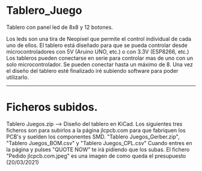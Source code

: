 # Tablero_Juego
Tablero con panel led de 8x8 y 12 botones.

Los leds son una tira de Neopixel que permite el control individual de cada uno de ellos. El tablero está diseñado para que se pueda controlar desde microcontroladores con 5V (Aruino UNO, etc.) o con 3.3V (ESP8266, etc.)
Los tableros pueden conectarse en serie para controlar mas de uno con un solo microcontrolador. Se pueden conectar hasta un máximo de 8.
Una vez el diseño del tablero esté finalizado iré subiendo software para poder utilizarlo.

------------------------------------------------------------------------------------------
Ficheros subidos.
==================
Tablero Juegos.zip --> Diseño del tablero en KiCad.
Los siguientes tres ficheros son para subirlos a la página jlcpcb.com para que fabriquen los PCB's y suelden los componentes SMD.
"Tablero Juegos_Gerber.zip", "Tablero Juegos_BOM.csv" y "Tablero Juegos_CPL.csv"
Cuando entres en la página y pulses "QUOTE NOW" te irá pidiendo que los subas.
El fichero "Pedido jlcpcb.com.jpeg" es una imagen de como queda el presupuesto (20/03/2021)
